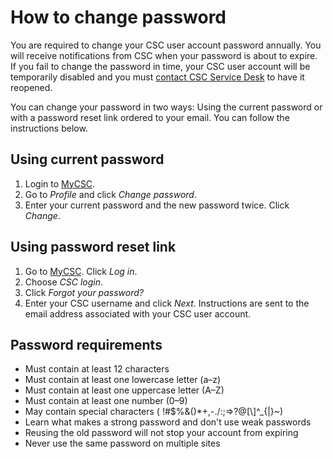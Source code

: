 # How to change password

You are required to change your CSC user account password annually. You will receive notifications from CSC when your password is about to expire. If you fail to change the password in time, your CSC user account will be temporarily disabled and you must [contact CSC Service Desk](../support/contact.md) to have it reopened.

You can change your password in two ways: Using the current password or with a
password reset link ordered to your email. You can follow the instructions below.

## Using current password

1. Login to [MyCSC](http://my.csc.fi).
2. Go to _Profile_ and click _Change password_.
3. Enter your current password and the new password twice. Click _Change_.

## Using password reset link

1. Go to [MyCSC](http://my.csc.fi). Click _Log in_.
2. Choose _CSC login_.
3. Click _Forgot your password?_
4. Enter your CSC username and click _Next_. Instructions are sent to the email address associated with your CSC user account.

## Password requirements

* Must contain at least 12 characters
* Must contain at least one lowercase letter (a–z)
* Must contain at least one uppercase letter (A–Z)
* Must contain at least one number (0–9)
* May contain special characters ( !#$%&()*+,-./:;=>?@[\\]^_{|}~)
* Learn what makes a strong password and don't use weak passwords
* Reusing the old password will not stop your account from expiring
* Never use the same password on multiple sites
